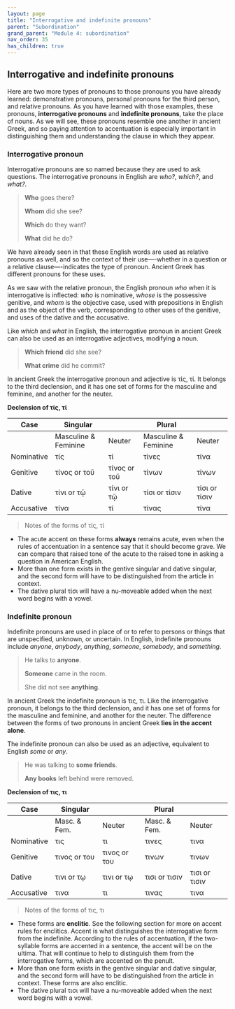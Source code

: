 ```yaml
---
layout: page
title: "Interrogative and indefinite pronouns"
parent: "Subordination"
grand_parent: "Module 4: subordination"
nav_order: 35
has_children: true
---
```


## Interrogative and indefinite pronouns

Here are two more types of pronouns to those pronouns you have already learned: demonstrative pronouns, personal pronouns for the third person, and relative pronouns. As you have learned with those examples, these pronouns, **interrogative pronouns** and **indefinite pronouns**, take the place of nouns. As we will see, these pronouns resemble one another in ancient Greek, and so paying attention to accentuation is especially important in distinguishing them and understanding the clause in which they appear.

### Interrogative pronoun
Interrogative pronouns are so named because they are used to ask questions. The interrogative pronouns in English are *who?*, *which?*, and *what?*.
> **Who** goes there?
> 
> **Whom** did she see?
> 
> **Which** do they want?
> 
> **What** did he do?

We have already seen in that these English words are used as relative pronouns as well, and so the context of their use—-whether in a question or a relative clause—-indicates the type of pronoun. Ancient Greek has different pronouns for these uses. 

As we saw with the relative pronoun, the English pronoun *who* when it is interrogative is inflected: *who* is nominative, *whose* is the possessive genitive, and *whom* is the objective case, used with prepositions in English and as the object of the verb, corresponding to other uses of the genitive, and uses of the dative and the accusative.

Like *which* and *what* in English, the interrogative pronoun in ancient Greek can also be used as an interrogative adjectives, modifying a noun.
> **Which friend** did she see?
> 
> **What crime** did he commit?

In ancient Greek the interrogative pronoun and adjective is τίς, τί. It belongs to the third declension, and it has one set of forms for the masculine and feminine, and another for the neuter. 

**Declension of τίς, τί** 

| Case | Singular |  | Plural |   |
| --- | --- | --- | --- | --- |
|     | Masculine & Feminine | Neuter | Masculine & Feminine | Neuter | 
| Nominative | τίς | τί | τίνες | τίνα |
| Genitive | τίνος  or τοῦ | τίνος  or τοῦ | τίνων | τίνων |
| Dative | τίνι or τῷ | τίνι or τῷ | τίσι or τίσιν | τίσι or τίσιν |
| Accusative | τίνα | τί | τίνας | τίνα |

> Notes of the forms of τίς, τί

- The acute accent on these forms **always** remains acute, even when the rules of accentuation in a sentence say that it should become grave. We can compare that raised tone of the acute to the raised tone in asking a question in American English.
- More than one form exists in the gentive singular and dative singular, and the second form will have to be distinguished from the article in context. 
- The dative plural τίσι will have a nu-moveable added when the next word begins with a vowel. 

### Indefinite pronoun

Indefinite pronouns are used in place of or to refer to persons or things that are unspecified, unknown, or uncertain. In English, indefinite pronouns include *anyone*, *anybody*, *anything*, *someone*, *somebody*, and *something*. 
> He talks to **anyone**.
> 
> **Someone** came in the room.
> 
> She did not see **anything**.

In ancient Greek the indefinite pronoun is τις, τι. Like the interrogative pronoun, it belongs to the third declension, and it has one set of forms for the masculine and feminine, and another for the neuter. The difference between the forms of two pronouns in ancient Greek **lies in the accent alone**.

The indefinite pronoun can also be used as an adjective, equivalent to English *some* or *any*.
> He was talking to **some friends**.
> 
> **Any books** left behind were removed.

**Declension of τις, τι** 

| Case | Singular |  | Plural |   |
| --- | --- | --- | --- | --- |
|     | Masc. & Fem. | Neuter | Masc. & Fem. | Neuter | 
| Nominative | τις  | τι  | τινες  | τινα  |
| Genitive | τινος  or του  | τινος  or του  | τινων | τινων |
| Dative | τινι or τῳ | τινι or τῳ | τισι or τισιν | τισι or τισιν |
| Accusative | τινα  | τι  |τινας  | τινα  |

> Notes of the forms of τις, τι
- These forms are **enclitic**. See the following section for more on accent rules for enclitics. Accent is what distinguishes the interrogative form from the indefinite. According to the rules of accentuation, if the two-syllable forms are accented in a sentence, the accent will be on the ultima. That will continue to help to distinguish them from the interrogative forms, which are accented on the penult.
- More than one form exists in the gentive singular and dative singular, and the second form will have to be distinguished from the article in context. These forms are also enclitic.
- The dative plural τισι will have a nu-moveable added when the next word begins with a vowel. 


